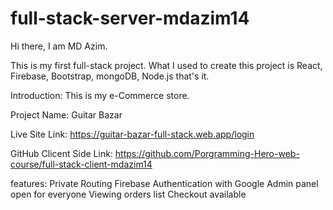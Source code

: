 # full-stack-server-mdazim14
Hi there, I am MD Azim. 

This is my first full-stack project. What I used to create this project is React, Firebase, Bootstrap, mongoDB, Node.js that's it.

Introduction: This is my e-Commerce store.

Project Name: Guitar Bazar 


Live Site Link: https://guitar-bazar-full-stack.web.app/login

GitHub Clicent Side Link: https://github.com/Porgramming-Hero-web-course/full-stack-client-mdazim14



features: Private Routing Firebase Authentication with Google Admin panel open for everyone Viewing orders list Checkout available
